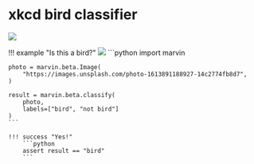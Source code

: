 # xkcd bird classifier

[![](https://imgs.xkcd.com/comics/tasks.png)](https://xkcd.com/1425/)


!!! example "Is this a bird?"
    [![](https://images.unsplash.com/photo-1613891188927-14c2774fb8d7)](https://unsplash.com/photos/green-and-black-humming-bird-eLC1Bd3PLu4)
    ```python
    import marvin

    photo = marvin.beta.Image(
        "https://images.unsplash.com/photo-1613891188927-14c2774fb8d7",
    )

    result = marvin.beta.classify(
        photo,
        labels=["bird", "not bird"]
    )
    ```

    !!! success "Yes!"
        ```python
        assert result == "bird"
        ```